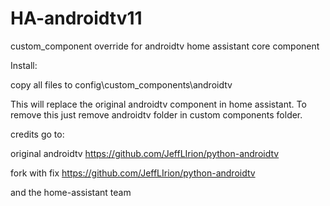 # HA-androidtv11
custom_component override for androidtv home assistant core component

Install:

copy all files to config\custom_components\androidtv


This will replace the original androidtv component in home assistant. To remove this just remove androidtv folder in custom components folder.





credits go to:

original androidtv 
https://github.com/JeffLIrion/python-androidtv

fork with fix
https://github.com/JeffLIrion/python-androidtv

and the home-assistant team
